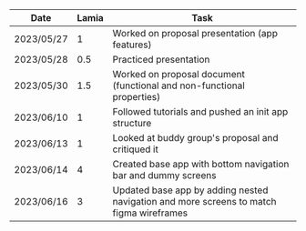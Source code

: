 | Date       | Lamia | Task                                                                                    |
| ---------- | ----- | --------------------------------------------------------------------------------------- |
| 2023/05/27 | 1     | Worked on proposal presentation (app features)                                          |
| 2023/05/28 | 0.5   | Practiced presentation                                                                  |
| 2023/05/30 | 1.5   | Worked on proposal document (functional and non-functional properties)                  |
| 2023/06/10 | 1     | Followed tutorials and pushed an init app structure                                     |
| 2023/06/13 | 1     | Looked at buddy group's proposal and critiqued it                                       |
| 2023/06/14 | 4     | Created base app with bottom navigation bar and dummy screens                           |
| 2023/06/16 | 3     | Updated base app by adding nested navigation and more screens to match figma wireframes |
